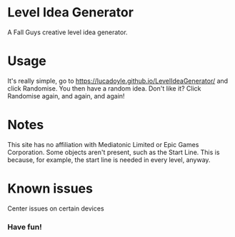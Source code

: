 # Level Idea Generator
A Fall Guys creative level idea generator.

# Usage
It's really simple, go to https://lucadoyle.github.io/LevelIdeaGenerator/ and click Randomise.
You then have a random idea. Don't like it? Click Randomise again, and again, and again!

# Notes
This site has no affiliation with Mediatonic Limited or Epic Games Corporation.
Some objects aren't present, such as the Start Line. This is because, for example, the start line is needed in every level, anyway.

# Known issues
Center issues on certain devices

### Have fun!
